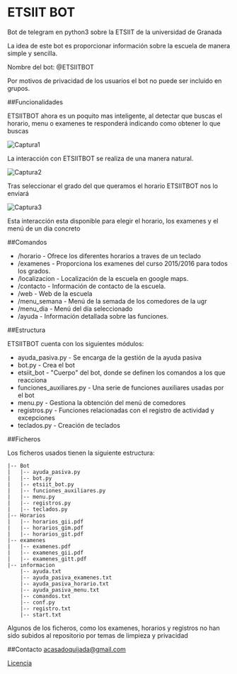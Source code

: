 # ETSIIT BOT
Bot de telegram en python3 sobre la ETSIIT de la universidad de Granada

La idea de este bot es proporcionar información sobre la escuela de manera simple y sencilla.

Nombre del bot: @ETSIITBOT

Por motivos de privacidad de los usuarios el bot no puede ser incluido en grupos.


##Funcionalidades

ETSIITBOT ahora es un poquito mas inteligente, al detectar que buscas el horario, menu o examenes
te responderá indicando como obtener lo que buscas

![Captura1](http://i1045.photobucket.com/albums/b460/Alejandro_Casado/ETSIITBOT/pasiva_zpsu03alnpi.png)

La interacción con ETSIITBOT se realiza de una manera natural.

![Captura2](http://i1045.photobucket.com/albums/b460/Alejandro_Casado/ETSIITBOT/horario1_zpsxbtn0gva.png)

Tras seleccionar el grado del que queramos el horario ETSIITBOT nos lo enviará

![Captura3](http://i1045.photobucket.com/albums/b460/Alejandro_Casado/ETSIITBOT/horario2_zpsmpepeu9a.png)

Esta interacción esta disponible para elegir el horario, los examenes y el menú de un dia concreto

##Comandos

* /horario - Ofrece los diferentes horarios a traves de un teclado
* /examenes - Proporciona los examenes del curso 2015/2016 para todos los grados.
* /localizacion - Localización de la escuela en google maps.
* /contacto - Información de contacto de la escuela.
* /web - Web de la escuela
* /menu_semana - Menú de la semada de los comedores de la ugr
* /menu_dia - Menú del día seleccionado
* /ayuda - Información detallada sobre las funciones.

##Estructura

ETSIITBOT cuenta con los siguientes módulos:

* ayuda_pasiva.py - Se encarga de la gestión de la ayuda pasiva
* bot.py - Crea el bot
* etsiit_bot - "Cuerpo" del bot, donde se definen los comandos a los que reacciona
* funciones_auxiliares.py - Una serie de funciones auxiliares usadas por el bot
* menu.py - Gestiona la obtención del menú de comedores
* registros.py - Funciones relacionadas con el registro de actividad y excepciones
* teclados.py - Creación de teclados

##Ficheros

Los ficheros usados tienen la siguiente estructura:

    |-- Bot
    |   |-- ayuda_pasiva.py
    |   |-- bot.py
    |   |-- etsiit_bot.py
    |   |-- funciones_auxiliares.py
    |   |-- menu.py
    |   |-- registros.py
    |   |-- teclados.py      
    |-- Horarios
    |   |-- horarios_gii.pdf
    |   |-- horarios_gim.pdf
    |   |-- horarios_git.pdf
    |-- examenes
    |   |-- examenes.pdf
    |   |-- examenes_gii.pdf
    |   |-- examenes_gitt.pdf
    |-- informacion
        |-- ayuda.txt
        |-- ayuda_pasiva_examenes.txt
        |-- ayuda_pasiva_horario.txt
        |-- ayuda_pasiva_menu.txt
        |-- comandos.txt
        |-- conf.py
        |-- registro.txt
        |-- start.txt
        
Algunos de los ficheros, como los examenes, horarios y registros no han sido subidos al repositorio por temas de limpieza y privacidad
   

##Contacto
acasadoquijada@gmail.com

[Licencia](https://github.com/acasadoquijada/ETSIIT_BOT/blob/master/LICENSE)
